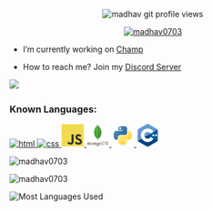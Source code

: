 <p align="center"> <img src="https://komarev.com/ghpvc/?username=madhav0703&label=Profile%20views&color=0e75b6&style=flat" alt="madhav git profile views" /> </p>

<p align="center"> <a href="https://github.com/ryo-ma/github-profile-trophy"><img src="https://github-profile-trophy.vercel.app/?username=madhav0703" alt="madhav0703" /></a> </p>


- I’m currently working on [Champ](https://discord.com/oauth2/authorize?client_id=929742763036123138&permissions=2113268958&redirect_uri=https://discord.gg/p3WJ5gcdBY&response_type=code&scope=bot+applications.commands)

-  How to reach me? Join my [Discord Server](https://discord.gg/2YhzqSwvsc)




<a href="https://discord.gg/NEyJxM7G7f" target="blank"><img src="https://discord.c99.nl/widget/theme-1/995000644660383764.png"></a>

<h3 align="left"><b>Known Languages: </b> </h3>
<p align="left"> <a href="" target="_blank"><img src="https://encrypted-tbn0.gstatic.com/images?q=tbn:ANd9GcT_jEgAoo3Lkvap1jOPAS9GqFFP-GsmCxMabw&usqp=CAU" alt="html" width="40" height="40"/> <a href="" target="_blank"><img src="https://encrypted-tbn0.gstatic.com/images?q=tbn:ANd9GcSL5PgGAn2Sr2DUXU19h5Jht0fcADr9BN8E1w&usqp=CAU" alt="css" width="40" height="40"/> <a href="https://developer.mozilla.org/en-US/docs/Web/JavaScript" target="_blank"> <img src="https://raw.githubusercontent.com/devicons/devicon/master/icons/javascript/javascript-original.svg" alt="javascript" width="40" height="40"/> </a> <a href="https://www.mongodb.com/" target="_blank"> <img src="https://raw.githubusercontent.com/devicons/devicon/master/icons/mongodb/mongodb-original-wordmark.svg" alt="mongodb" width="40" height="40"/> </a> <a href="https://www.python.org" target="_blank"> <img src="https://raw.githubusercontent.com/devicons/devicon/master/icons/python/python-original.svg" alt="python" width="40" height="40"/>  <a href="https://www.geeksforgeeks.org/c-plus-plus/" target="_blank"> <img src="https://raw.githubusercontent.com/devicons/devicon/master/icons/cplusplus/cplusplus-original.svg" alt="c++" width="40" height="40"/> </a> </p>


<p><img src="https://github-readme-stats.vercel.app/api?username=Madhav703&show_icons=true&locale=en&theme=dark" alt="madhav0703" /></p>
<p><img src="https://github-readme-streak-stats.herokuapp.com/?user=Madhav703&theme=dark" alt="madhav0703" /></p>

![Most Languages Used](https://github-readme-stats-git-masterrstaa-rickstaa.vercel.app/api/top-langs/?username=Madhav703&theme=dark)